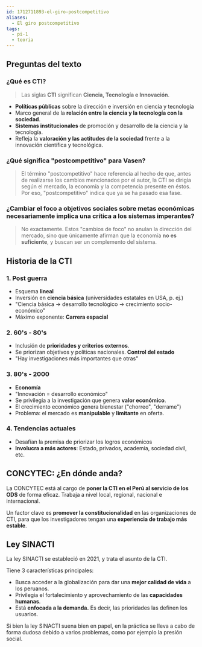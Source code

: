 ```yaml
---
id: 1712711893-el-giro-postcompetitivo
aliases:
  - El giro postcompetitivo
tags:
  - pi-1
  - teoria
---
```


## Preguntas del texto

### ¿Qué es CTI?

> Las siglas **CTI** significan **Ciencia, Tecnología e Innovación**.

- **Políticas públicas** sobre la dirección e inversión en ciencia y tecnología
- Marco general de la **relación entre la ciencia y la tecnología con la sociedad**.
- **Sistemas institucionales** de promoción y desarrollo de la ciencia y la tecnología.
- Refleja la **valoración y las actitudes de la sociedad** frente a la innovación científica y tecnológica.

### ¿Qué significa "postcompetitivo" para Vasen?

> El término "postcompetitivo" hace referencia al hecho de que, antes de realizarse los cambios mencionados por el autor, la CTI se dirigía según el mercado, la economía y la competencia presente en éstos. Por eso, "postcompetitivo" indica que ya se ha pasado esa fase.

### ¿Cambiar el foco a objetivos sociales sobre metas económicas necesariamente implica una crítica a los sistemas imperantes?

> No exactamente. Estos "cambios de foco" no anulan la dirección del mercado, sino que únicamente afirman que la economía **no es suficiente**, y buscan ser un complemento del sistema.

## Historia de la CTI

### 1. Post guerra

- Esquema **lineal**
- Inversión en **ciencia básica** (universidades estatales en USA, p. ej.)
- "Ciencia básica $\to$ desarrollo tecnológico $\to$ crecimiento socio-económico"
- Máximo exponente: **Carrera espacial**

### 2. 60's - 80's

- Inclusión de **prioridades y criterios externos**.
- Se priorizan objetivos y políticas nacionales. **Control del estado**
- "Hay investigaciones más importantes que otras"

### 3. 80's - 2000

- **Economía**
- "Innovación = desarrollo económico"
- Se privilegia a la investigación que genera **valor económico**.
- El crecimiento económico genera bienestar ("chorreo", "derrame")
- Problema: el mercado es **manipulable** y **limitante** en oferta.

### 4. Tendencias actuales

- Desafían la premisa de priorizar los logros económicos
- **Involucra a más actores**: Estado, privados, academia, sociedad civil, etc.

## CONCYTEC: ¿En dónde anda?

La CONCYTEC está al cargo de **poner la CTI en el Perú al servicio de los ODS** de forma eficaz. Trabaja a nivel local, regional, nacional e internacional.

Un factor clave es **promover la constitucionalidad** en las organizaciones de CTI, para que los investigadores tengan una **experiencia de trabajo más estable**.

## Ley SINACTI

La ley SINACTI se estableció en 2021, y trata el asunto de la CTI.

Tiene 3 características principales:

- Busca acceder a la globalización para dar una **mejor calidad de vida** a los peruanos.
- Privilegia el fortalecimiento y aprovechamiento de las **capacidades humanas**.
- Está **enfocada a la demanda.** Es decir, las prioridades las definen los usuarios.

Si bien la ley SINACTI suena bien en papel, en la práctica se lleva a cabo de forma dudosa debido a varios problemas, como  por ejemplo la presión social.
